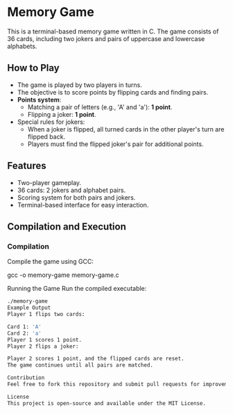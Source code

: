 # Memory Game

This is a terminal-based memory game written in C. The game consists of 36 cards, including two jokers and pairs of uppercase and lowercase alphabets.

## How to Play

- The game is played by two players in turns.
- The objective is to score points by flipping cards and finding pairs.
- **Points system**:
  - Matching a pair of letters (e.g., 'A' and 'a'): **1 point**.
  - Flipping a joker: **1 point**.
- Special rules for jokers:
  - When a joker is flipped, all turned cards in the other player's turn are flipped back.
  - Players must find the flipped joker's pair for additional points.

## Features

- Two-player gameplay.
- 36 cards: 2 jokers and alphabet pairs.
- Scoring system for both pairs and jokers.
- Terminal-based interface for easy interaction.

## Compilation and Execution

### Compilation
Compile the game using GCC:

gcc -o memory-game memory-game.c

Running the Game
Run the compiled executable:
```bash
./memory-game
Example Output
Player 1 flips two cards:

Card 1: 'A'
Card 2: 'a'
Player 1 scores 1 point.
Player 2 flips a joker:

Player 2 scores 1 point, and the flipped cards are reset.
The game continues until all pairs are matched.

Contribution
Feel free to fork this repository and submit pull requests for improvements or additional features.

License
This project is open-source and available under the MIT License.